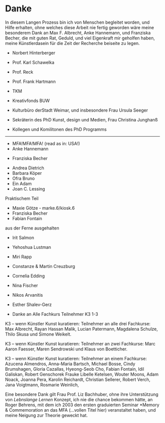 # Danke

In diesem Langen Prozess bin ich von Menschen begleitet worden, und Hilfe erhalten, ohne welches diese Arbeit nie fertig geworden wäre
meine besonderem Dank an Max F. Albrecht, Anke Hannemann, und Franziska Becher, die mit guten Rat, Geduld, und viel Eigenkraft mir geholfen haben, 
meine Künstlerdasein für die Zeit der Recherche beiseite zu legen.

* Norbert Hinterberger
* Prof. Karl Schawelka
* Prof. Reck
* Prof. Frank Hartmann

* TKM
* Kreativfonds BUW
* Kulturbüro derStadt Weimar, und insbesondere Frau Ursula Seeger
* Sekräterin des PhD Kunst, design und Medien, Frau Christina Junghanß

* Kollegen und Komilitonen des PhD Programms

---
* MFA!MFA!MFA! (read as in: USA!)
* Anke Hannemann
+ Franziska Becher
* Andrea Dietrich
* Barbara Köper
* Ofra Bruno
* Ein Adam
* Joan C. Lessing

Praktischem Teil
* Maxie Götze -  marke.6/kiosk.6
* Franziska Becher
* Fabian Fontain 

aus der Ferne ausgehalten
* Irit Salmon
* Yehoshua Lustman
* Miri Rapp
* Constanze & Martin Creuzburg
* Cornelia Edding
* Nina Fischer
* Nikos Arvanitis
* Esther Shalev-Gerz

* Danke an Alle Fachkurs Teilnehmer K3 1-3

K3 – wenn Künstler Kunst kuratieren: Teilnehmer an alle drei Fachkurse:
Max Albrecht, Rayan Hassan Malik, Lucian Patermann, Magdalena Schulze, Thilo Skusa und Simone Weikelt.

K3 – wenn Künstler Kunst kuratieren: Teilnehmer an zwei Fachkurse:
Marc Aaron Faesser, Maren Sendrowski und Klaus von Boetticher.

K3 – wenn Künstler Kunst kuratieren: Teilnehmer an einem Fachkurse:
Azucena Almendros, Anna-Maria Bartsch, Michael Bosse, Cindy Brumshagen, Gloria Cazallas, Hyeong-Seob Cho, 
Fabian Fontain, Idil Galiskan, Robert Genschorek Frauke Libelle Ketelsen, Wouter Moons, Adam Noack,
Joanna Pera, Karolin Reichardt, Christian Sellerer, Robert Verch, Jana Voigtmann, Rosmarie Weinlich,


Eine besondere Dank gilt Frau Prof. Liz Bachhuber, ohne ihre Unterstützung von *Lebnslange Lernen* Konzept, ich nie die chance bekommen hätte, an
Roger Behrens, mit dem ich 2003 den ersten graduierten Seminar *Memory & Commemoration an das MFA (...vollen Titel hier) veranstaltet haben, und meine 
Neigung zur Theorie geweckt hat.
 


 

 

 




